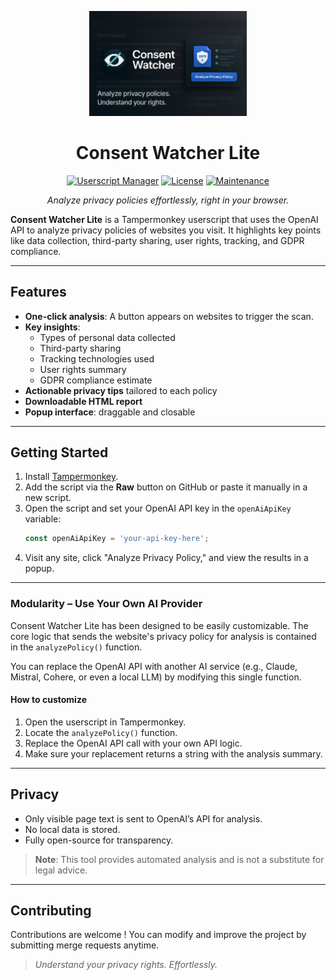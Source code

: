 <div align="center">

<p align="center">
  <img src="banner.png" alt="Consent Watcher Banner" width="50%">
</p>

# Consent Watcher Lite

[![Userscript Manager](https://img.shields.io/badge/Userscript%20Manager-Tampermonkey-blue?style=for-the-badge&logo=tampermonkey)](https://www.tampermonkey.net/)
[![License](https://img.shields.io/badge/License-WTFPL-blue?style=for-the-badge)](LICENSE)
[![Maintenance](https://img.shields.io/badge/Maintained-yes-blue?style=for-the-badge)](https://github.com/your-username/your-repo-name/graphs/commit-activity)

<i>Analyze privacy policies effortlessly, right in your browser.</i>

</div>

**Consent Watcher Lite** is a Tampermonkey userscript that uses the OpenAI API to analyze privacy policies of websites you visit. It highlights key points like data collection, third-party sharing, user rights, tracking, and GDPR compliance.

---

## Features

- **One-click analysis**: A button appears on websites to trigger the scan.
- **Key insights**:
  - Types of personal data collected
  - Third-party sharing
  - Tracking technologies used
  - User rights summary
  - GDPR compliance estimate
- **Actionable privacy tips** tailored to each policy
- **Downloadable HTML report**
- **Popup interface**: draggable and closable

---

## Getting Started

1. Install [Tampermonkey](https://www.tampermonkey.net/).
2. Add the script via the **Raw** button on GitHub or paste it manually in a new script.
3. Open the script and set your OpenAI API key in the `openAiApiKey` variable:
   ```js
   const openAiApiKey = 'your-api-key-here';
4. Visit any site, click "Analyze Privacy Policy," and view the results in a popup.

---

### Modularity – Use Your Own AI Provider

Consent Watcher Lite has been designed to be easily customizable. The core logic that sends the website's privacy policy for analysis is contained in the `analyzePolicy()` function.

You can replace the OpenAI API with another AI service (e.g., Claude, Mistral, Cohere, or even a local LLM) by modifying this single function.

#### How to customize
1. Open the userscript in Tampermonkey.
2. Locate the `analyzePolicy()` function.
3. Replace the OpenAI API call with your own API logic.
4. Make sure your replacement returns a string with the analysis summary.

---

## Privacy

- Only visible page text is sent to OpenAI’s API for analysis.
- No local data is stored.
- Fully open-source for transparency.

> **Note**: This tool provides automated analysis and is not a substitute for legal advice.

---

## Contributing

Contributions are welcome ! You can modify and improve the project by submitting merge requests anytime.

> <i>Understand your privacy rights. Effortlessly.</i>
